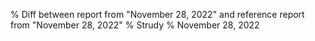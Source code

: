 % Diff between report from "November 28, 2022" and reference report from "November 28, 2022"
% Strudy
% November 28, 2022


